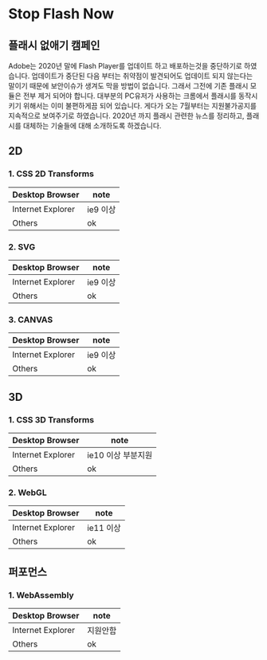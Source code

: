 # Stop Flash Now
## 플래시 없애기 캠페인

Adobe는 2020년 말에 Flash Player를 업데이트 하고 배포하는것을 중단하기로 하였습니다. 업데이트가 중단된 다음 부터는 취약점이 발견되어도 업데이트 되지 않는다는 말이기 때문에 보안이슈가 생겨도 막을 방법이 없습니다. 그래서 그전에 기존 플래시 모듈은 전부 제거 되어야 합니다. 
대부분의 PC유저가 사용하는 크롬에서 플래시를 동작시키기 위해서는 이미 불편하게끔 되어 있습니다. 게다가 오는 7월부터는 지원불가공지를 지속적으로 보여주기로 하였습니다. 
2020년 까지 플래시 관련한 뉴스를 정리하고, 플래시를 대체하는 기술들에 대해 소개하도록 하겠습니다.

## 2D

### 1. CSS 2D Transforms
|Desktop Browser  |note   |
|-----------------|-------|
|Internet Explorer|ie9 이상|
|Others           |ok   |



### 2. SVG
|Desktop Browser  |note   |
|-----------------|-------|
|Internet Explorer|ie9 이상|
|Others           |ok   |


### 3. CANVAS
|Desktop Browser  |note   |
|-----------------|-------|
|Internet Explorer|ie9 이상|
|Others           |ok   |


## 3D

### 1. CSS 3D Transforms
|Desktop Browser  |note   |
|-----------------|-------|
|Internet Explorer|ie10 이상 부분지원|
|Others           |ok   |


### 2. WebGL
|Desktop Browser  |note   |
|-----------------|-------|
|Internet Explorer|ie11 이상|
|Others           |ok   |



## 퍼포먼스
### 1. WebAssembly
|Desktop Browser  |note   |
|-----------------|-------|
|Internet Explorer|지원안함|
|Others           |ok   |
